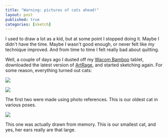 ```yaml
---
title: "Warning: pictures of cats ahead!"
layout: post
published: true
categories: [sketch]
---
```


I used to draw a lot as a kid, but at some point I stopped doing
it. Maybe I didn't have the time. Maybe I wasn't good enough, or never
felt like my technique improved. And from time to time I felt really
bad about quitting.

Well, a couple of days ago I dusted off my [Wacom Bamboo][bamboo]
tablet, downloaded the latest version of [ArtRage][rage], and started
sketching again. For some reason, everything turned out cats:

![](https://lh3.googleusercontent.com/-b0whFcik-Oo/TkkFf8lOdBI/AAAAAAAAAEY/CKfS6YpsBQU/s400/kossan%252520i%252520gr%2525C3%2525A4set.JPG)

![](https://lh6.googleusercontent.com/-xeKxwRE2la0/TkpFxa7K_kI/AAAAAAAAAEs/4-eA4o0YYu4/s400/kossan%252520vilar.JPG)

The first two were made using photo references. This is our oldest cat
in various poses.

![](https://lh6.googleusercontent.com/--K0FxN6qrOA/TkpFxS9qU7I/AAAAAAAAAEw/KncPLNdLQkw/s400/florence.JPG)

This one was actually drawn from memory. This is our smallest cat, and
yes, her ears really are that large.


[bamboo]:http://www.wacom.com/en/Products/BambooTablets.aspx
[rage]:http://www.artrage.com/artrage2.html
